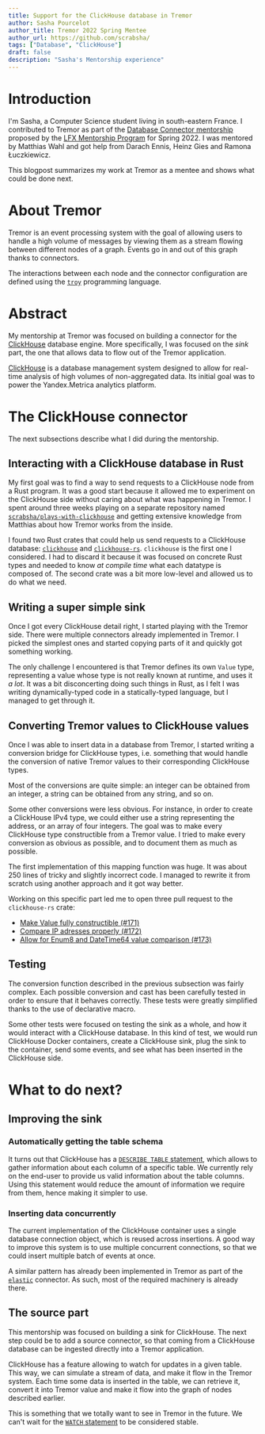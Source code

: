 ```yaml
---
title: Support for the ClickHouse database in Tremor
author: Sasha Pourcelot
author_title: Tremor 2022 Spring Mentee
author_url: https://github.com/scrabsha/
tags: ["Database", "ClickHouse"]
draft: false
description: "Sasha's Mentorship experience"
---
```



# Introduction

I'm Sasha, a Computer Science student living in south-eastern France. I contributed to Tremor as part of the [Database Connector mentorship][dcm] proposed by the [LFX Mentorship Program][lfx] for Spring 2022. I was mentored by Matthias Wahl and got help from Darach Ennis, Heinz Gies and Ramona Łuczkiewicz.

[dcm]: https://mentorship.lfx.linuxfoundation.org/project/5c828028-f91c-4969-b4de-9efdb27bb869
[lfx]: https://lfx.linuxfoundation.org/tools/mentorship/

This blogpost summarizes my work at Tremor as a mentee and shows what could be done next.


# About Tremor

Tremor is an event processing system with the goal of allowing users to handle a high volume of messages by viewing them as a stream flowing between different nodes of a graph. Events go in and out of this graph thanks to connectors.

The interactions between each node and the connector configuration are defined using the [`troy`] programming language.

[`troy`]: https://www.tremor.rs/docs/edge/language/


# Abstract

My mentorship at Tremor was focused on building a connector for the [ClickHouse] database engine. More specifically, I was focused on the *sink* part, the one that allows data to flow out of the Tremor application.

[ClickHouse] is a database management system designed to allow for real-time analysis of high volumes of non-aggregated data. Its initial goal was to power the Yandex.Metrica analytics platform.

[ClickHouse]: https://clickhouse.com/


# The ClickHouse connector

The next subsections describe what I did during the mentorship.


## Interacting with a ClickHouse database in Rust

My first goal was to find a way to send requests to a ClickHouse node from a Rust program. It was a good start because it allowed me to experiment on the ClickHouse side without caring about what was happening in Tremor. I spent around three weeks playing on a separate repository named [`scrabsha/plays-with-clickhouse`] and getting extensive knowledge from Matthias about how Tremor works from the inside.

[`scrabsha/plays-with-clickhouse`]: https://github.com/scrabsha/plays-with-clickhouse

I found two Rust crates that could help us send requests to a ClickHouse database: [`clickhouse`] and [`clickhouse-rs`]. `clickhouse` is the first one I considered. I had to discard it because it was focused on concrete Rust types and needed to know *at compile time* what each datatype is composed of. The second crate was a bit more low-level and allowed us to do what we need.

[`clickhouse`]: https://crates.io/crates/clickhouse
[`clickhouse-rs`]: https://crates.io/crates/clickhouse-rs


## Writing a super simple sink

Once I got every ClickHouse detail right, I started playing with the Tremor side. There were multiple connectors already implemented in Tremor. I picked the simplest ones and started copying parts of it and quickly got something working.

The only challenge I encountered is that Tremor defines its own `Value` type, representing a value whose type is not really known at runtime, and uses it *a lot*. It was a bit disconcerting doing such things in Rust, as I felt I was writing dynamically-typed code in a statically-typed language, but I managed to get through it.


## Converting Tremor values to ClickHouse values

Once I was able to insert data in a database from Tremor, I started writing a conversion bridge for ClickHouse types, i.e. something that would handle the conversion of native Tremor values to their corresponding ClickHouse types. 

Most of the conversions are quite simple: an integer can be obtained from an integer, a string can be obtained from any string, and so on.

Some other conversions were less obvious. For instance, in order to create a ClickHouse IPv4 type, we could either use a string representing the address, or an array of four integers. The goal was to make every ClickHouse type constructible from a Tremor value. I tried to make every conversion as obvious as possible, and to document them as much as possible.

The first implementation of this mapping function was huge. It was about 250 lines of tricky and slightly incorrect code. I managed to rewrite it from scratch using another approach and it got way better.

Working on this specific part led me to open three pull request to the `clickhouse-rs` crate:
  - [Make Value fully constructible (#171)][#171]
  - [Compare IP adresses properly (#172)][#172]
  - [Allow for Enum8 and DateTime64 value comparison (#173)][#173]

[#171]: https://github.com/suharev7/clickhouse-rs/pull/171
[#172]: https://github.com/suharev7/clickhouse-rs/pull/172
[#173]: https://github.com/suharev7/clickhouse-rs/pull/173



## Testing

The conversion function described in the previous subsection was fairly complex. Each possible conversion and cast has been carefully tested in order to ensure that it behaves correctly. These tests were greatly simplified thanks to the use of declarative macro.

Some other tests were focused on testing the sink as a whole, and how it would interact with a ClickHouse database. In this kind of test, we would run ClickHouse Docker containers, create a ClickHouse sink, plug the sink to the container, send some events, and see what has been inserted in the ClickHouse side.


# What to do next?


## Improving the sink

### Automatically getting the table schema

It turns out that ClickHouse has a [`DESCRIBE TABLE` statement][describe-table], which allows to gather information about each column of a specific table. We currently rely on the end-user to provide us valid information about the table columns. Using this statement would reduce the amount of information we require from them, hence making it simpler to use.

[describe-table]: https://clickhouse.com/docs/en/sql-reference/statements/describe-table

### Inserting data concurrently

The current implementation of the ClickHouse container uses a single database connection object, which is reused across insertions. A good way to improve this system is to use multiple concurrent connections, so that we could insert multiple batch of events at once.

A similar pattern has already been implemented in Tremor as part of the [`elastic`] connector. As such, most of the required machinery is already there.

[`elastic`]: https://www.tremor.rs/docs/edge/reference/connectors/elastic

## The source part

This mentorship was focused on building a sink for ClickHouse. The next step could be to add a source connector, so that coming from a ClickHouse database can be ingested directly into a Tremor application.

ClickHouse has a feature allowing to watch for updates in a given table. This way, we can simulate a stream of data, and make it flow in the Tremor system. Each time some data is inserted in the table, we can retrieve it, convert it into Tremor value and make it flow into the graph of nodes described earlier.

This is something that we totally want to see in Tremor in the future. We can't wait for the [`WATCH` statement][watch] to be considered stable.

[watch]: https://clickhouse.com/docs/en/sql-reference/statements/watch/

